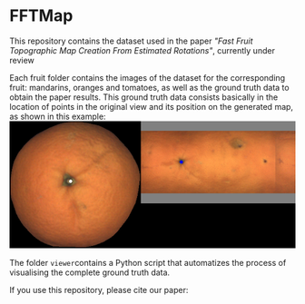 # FFTMap
This repository contains the dataset used in the paper _"Fast Fruit Topographic Map Creation From Estimated Rotations"_, currently under review

Each fruit folder contains the images of the dataset for the corresponding fruit: mandarins, oranges and tomatoes, as well as the ground truth data to obtain the paper results.
This ground truth data consists basically in the location of points in the original view and its position on the generated map, as shown in this example:
![example](example.png)

The folder `viewer`contains a Python script that automatizes the process of visualising the complete ground truth data.

If you use this repository, please cite our paper: